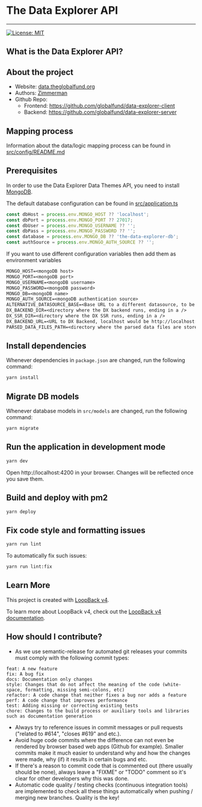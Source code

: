 # The Data Explorer API

---

[![License: MIT](https://img.shields.io/badge/License-MIT-blue.svg)](https://github.com/globalfund/data-explorer-server/blob/main/LICENSE.MD)

## What is the Data Explorer API?

## About the project

- Website: <a href="https://data.theglobalfund.org" target="_blank">data.theglobalfund.org</a>
- Authors: <a href="https://www.zimmerman.team/" target="_blank">Zimmerman</a>
- Github Repo:
  - Frontend: <a href="https://github.com/globalfund/data-explorer-client" target="_blank">https://github.com/globalfund/data-explorer-client</a>
  - Backend: <a href="https://github.com/globalfund/data-explorer-server" target="_blank">https://github.com/globalfund/data-explorer-server</a>

## Mapping process

Information about the data/logic mapping process can be found in [src/config/README.md](./src/config/README.md)

## Prerequisites

In order to use the Data Explorer Data Themes API, you need to install <a href="https://www.mongodb.com/docs/manual/installation/">MongoDB</a>.

The default database configuration can be found in [src/application.ts](./src/application.ts)

```js
const dbHost = process.env.MONGO_HOST ?? 'localhost';
const dbPort = process.env.MONGO_PORT ?? 27017;
const dbUser = process.env.MONGO_USERNAME ?? '';
const dbPass = process.env.MONGO_PASSWORD ?? '';
const database = process.env.MONGO_DB ?? 'the-data-explorer-db';
const authSource = process.env.MONGO_AUTH_SOURCE ?? '';
```

If you want to use different configuration variables then add them as environment variables

```txt
MONGO_HOST=<mongoDB host>
MONGO_PORT=<mongoDB port>
MONGO_USERNAME=<mongoDB username>
MONGO_PASSWORD=<mongoDB password>
MONGO_DB=<mongoDB name>
MONGO_AUTH_SOURCE=<mongoDB authentication source>
ALTERNATIVE_DATASOURCE_BASE=<Base URL to a different datasource, to be appended with the dataset identifier, for example "https://my.odata.source/data/dx">
DX_BACKEND_DIR=<directory where the DX backend runs, ending in a />
DX_SSR_DIR=<directory where the DX SSR runs, ending in a />
DX_BACKEND_URL=<URL to DX Backend, localhost would be http://localhost:4004>
PARSED_DATA_FILES_PATH=<directory where the parsed data files are stored>
```

## Install dependencies

Whenever dependencies in `package.json` are changed, run the following command:

```sh
yarn install
```

## Migrate DB models

Whenever database models in `src/models` are changed, run the following command:

```sh
yarn migrate
```

## Run the application in development mode

```sh
yarn dev
```

Open http://localhost:4200 in your browser. Changes will be reflected once you save them.

## Build and deploy with pm2

```sh
yarn deploy
```

## Fix code style and formatting issues

```sh
yarn run lint
```

To automatically fix such issues:

```sh
yarn run lint:fix
```

## Learn More

This project is created with [LoopBack v4](https://loopback.io).

To learn more about LoopBack v4, check out the [LoopBack v4 documentation](https://loopback.io/doc/en/lb4).

## How should I contribute?

- As we use semantic-release for automated git releases your commits must comply with the following commit types:

```
feat: A new feature
fix: A bug fix
docs: Documentation only changes
style: Changes that do not affect the meaning of the code (white-space, formatting, missing semi-colons, etc)
refactor: A code change that neither fixes a bug nor adds a feature
perf: A code change that improves performance
test: Adding missing or correcting existing tests
chore: Changes to the build process or auxiliary tools and libraries such as documentation generation
```

- Always try to reference issues in commit messages or pull requests ("related to #614", "closes #619" and etc.).
- Avoid huge code commits where the difference can not even be rendered by browser based web apps (Github for example). Smaller commits make it much easier to understand why and how the changes were made, why (if) it results in certain bugs and etc.
- If there's a reason to commit code that is commented out (there usually should be none), always leave a "FIXME" or "TODO" comment so it's clear for other developers why this was done.
- Automatic code quality / testing checks (continuous integration tools) are implemented to check all these things automatically when pushing / merging new branches. Quality is the key!
